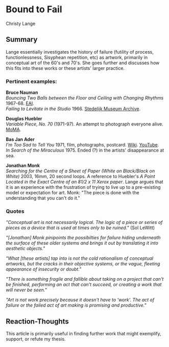 # Bound to Fail
Christy Lange

## Summary
Lange essentially investigates the history of failure (futility of process, functionlessness, Sisyphean repetition, etc) as artwork, primarily in conceptual art of the 60's and 70's. She goes further and discusses how this fits into these works or these artists' larger practice.

### Pertinent examples:

__Bruce Nauman__<br/>
_Bouncing Two Balls between the Floor and Ceiling with Changing Rhythms_ 1967-68. [EAI](http://www.eai.org/titles/bouncing-two-balls-between-the-floor-and-ceiling-with-changing-rhythms). <br/>
_Failing to Levitate in the Studio_ 1966. [Stedelijk Museum Archive](https://www.stedelijk.nl/en/collection/96022-bruce-nauman-failing-to-levitate-in-the-studio?page=2).  <br/>

__Douglas Huebler__ <br/>
_Variable Piece, No. 70_ (1971-97). An attempt to photograph everyone alive. [MoMA](https://www.moma.org/collection/works/96221).

__Bas Jan Ader__ <br/>
_I'm Too Sad to Tell You_ 1971, film, photographs, postcard. [Wiki](https://en.wikipedia.org/wiki/I%27m_too_sad_to_tell_you). [YouTube](https://www.youtube.com/watch?v=KQ1U3XbEzR4). <br/>
_In Search of the Miraculous_ 1975. Ended (?) in the artists' disappearance at sea. <br/>

__Jonathan Monk__ <br/>
_Searching for the Centre of a Sheet of Paper (White on Black/Black on White)_ 2003, 16mm, 20 second loops. A reference to Huebler's _A Point Located in the Exact Centre of an 81/2 x 11 Xerox paper_. Lange argues that it is an experience with the frustration of trying to live up to a pre-existing model or expectation for art. Monk: "The piece is done with the understanding that you can't do it." <br/>


### Quotes
_"Conceptual art is not necessarily logical. The logic of a piece or series of pieces as a device that is used at times only to be ruined."_ (Sol LeWitt)

 _"[Jonathan] Monk pinipoints the possibilties for failure hiding underneath the surface of these older systems and brings it out by translating it into aesthetic objects."_

_"What [these artists] tap into is not the cold rationalism of conceptual artworks, but the cracks in their objective systems, or the vague, fleeting appearance of insecurity or doubt."_

_"There is something fragile and fallible about taking on a project that can't be finished, performing an act that can't succeed, or creating a work that will never be seen."_

_"Art is not work precisely because it doesn't have to 'work'. The act of failure or the failed act of art making is promising and productive."_

## Reaction-Thoughts

This article is primarily useful in finding further work that might exemplify, support, or refute my thesis.
